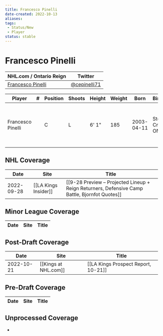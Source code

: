 ```yaml
---
title: Francesco Pinelli
date-created: 2022-10-13
aliases: 
tags:
 - Status/New
 - Player
status: stable
---
```


# Francesco Pinelli

NHL.com / Ontario Reign | Twitter
-|-
[Francesco Pinelli](https://www.nhl.com/player/francesco-pinelli-8482748) | [@cepinelli71](https://twitter.com/cepinelli71)

Player | \# | Position | Shoots | Height | Weight | Born | Birthplace | Draft 
-|-|-|-|-|-|-|-|-
Francesco Pinelli | | C | L | 6' 1" | 185 | 2003-04-11 | Stoney Creek, ONT, CAN | 2021 LAK, 2nd rd, 10th pk (42nd overall)


## NHL  Coverage
| Date | Site | Title |
| ---- | ---- | ----- |
| 2022-09-28 | [[LA Kings Insider]] |  [[9-28 Preview – Projected Lineup + Reign Returners, Defensive Camp Battle, Bjornfot Quotes]]



## Minor League Coverage
| Date | Site | Title |
| ---- | ---- | ----- |



## Post-Draft Coverage
| Date | Site | Title |
| ---- | ---- | ----- |
| 2022-10-21 | [[Kings at NHL.com]] | [[LA Kings Prospect Report, 10-21]]                                                                         |



## Pre-Draft Coverage
| Date | Site | Title |
| ---- | ---- | ----- |


## Unprocessed Coverage
- 
